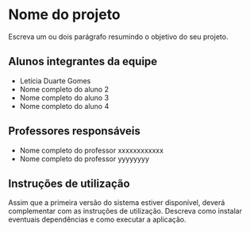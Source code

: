# Nome do projeto

Escreva um ou dois parágrafo resumindo o objetivo do seu projeto.

## Alunos integrantes da equipe

* Letícia Duarte Gomes
* Nome completo do aluno 2
* Nome completo do aluno 3
* Nome completo do aluno 4

## Professores responsáveis

* Nome completo do professor xxxxxxxxxxxx
* Nome completo do professor yyyyyyyy

## Instruções de utilização

Assim que a primeira versão do sistema estiver disponível, deverá complementar com as instruções de utilização. Descreva como instalar eventuais dependências e como executar a aplicação.
